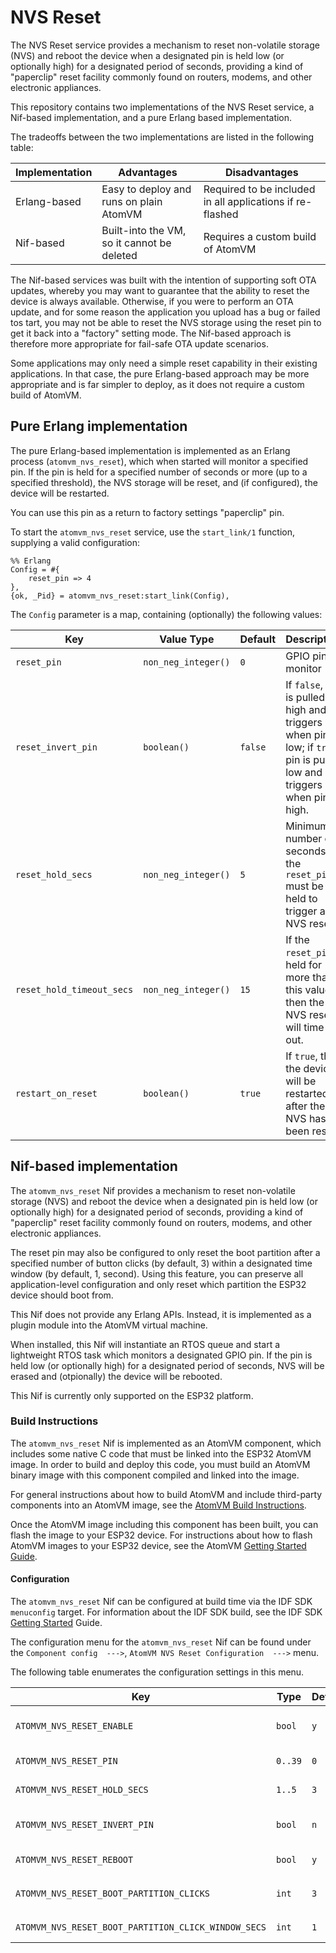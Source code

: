 # NVS Reset

The NVS Reset service provides a mechanism to reset non-volatile storage (NVS) and reboot the device when a designated pin is held low (or optionally high) for a designated period of seconds, providing a kind of "paperclip" reset facility commonly found on routers, modems, and other electronic appliances.

This repository contains two implementations of the NVS Reset service, a Nif-based implementation, and a pure Erlang based implementation.

The tradeoffs between the two implementations are listed in the following table:

| Implementation | Advantages | Disadvantages |
|----------------|------------|---------------|
| Erlang-based | Easy to deploy and runs on plain AtomVM | Required to be included in all applications if re-flashed |
| Nif-based | Built-into the VM, so it cannot be deleted | Requires a custom build of AtomVM |

The Nif-based services was built with the intention of supporting soft OTA updates, whereby you may want to guarantee that the ability to reset the device is always available.  Otherwise, if you were to perform an OTA update, and for some reason the application you upload has a bug or failed tos tart, you may not be able to reset the NVS storage using the reset pin to get it back into a "factory" setting mode.  The Nif-based approach is therefore more appropriate for fail-safe OTA update scenarios.

Some applications may only need a simple reset capability in their existing applications.  In that case, the pure Erlang-based approach may be more appropriate and is far simpler to deploy, as it does not require a custom build of AtomVM.

## Pure Erlang implementation

The pure Erlang-based implementation is implemented as an Erlang process (`atomvm_nvs_reset`), which when started will monitor a specified pin.  If the pin is held for a specified number of seconds or more (up to a specified threshold), the NVS storage will be reset, and (if configured), the device will be restarted.

You can use this pin as a return to factory settings "paperclip" pin.

To start the `atomvm_nvs_reset` service, use the `start_link/1` function, supplying a valid configuration:

    %% Erlang
    Config = #{
        reset_pin => 4
    },
    {ok, _Pid} = atomvm_nvs_reset:start_link(Config),

The `Config` parameter is a map, containing (optionally) the following values:

| Key | Value Type | Default | Description |
|-----|------------|---------|-------------|
| `reset_pin` | `non_neg_integer()` | `0` | GPIO pin to monitor |
| `reset_invert_pin` | `boolean()` | `false` | If `false`, pin is pulled high and triggers when pin is low; if `true`, pin is pulled low and triggers when pin is high. |
| `reset_hold_secs` | `non_neg_integer()` | `5` | Minimum number of seconds the `reset_pin` must be held to trigger and NVS reset |
| `reset_hold_timeout_secs` | `non_neg_integer()` | `15` | If the `reset_pin` is held for more than this value, then the NVS reset will time out. |
| `restart_on_reset` | `boolean()` | `true` | If `true`, then the device will be restarted after the NVS has been reset. |


## Nif-based implementation

The `atomvm_nvs_reset` Nif provides a mechanism to reset non-volatile storage (NVS) and reboot the device when a designated pin is held low (or optionally high) for a designated period of seconds, providing a kind of "paperclip" reset facility commonly found on routers, modems, and other electronic appliances.

The reset pin may also be configured to only reset the boot partition after a specified number of button clicks (by default, 3) within a designated time window (by default, 1, second).  Using this feature, you can preserve all application-level configuration and only reset which partition the ESP32 device should boot from.

This Nif does not provide any Erlang APIs.  Instead, it is implemented as a plugin module into the AtomVM virtual machine.

When installed, this Nif will instantiate an RTOS queue and start a lightweight RTOS task which monitors a designated GPIO pin.  If the pin is held low (or optionally high) for a designated period of seconds, NVS will be erased and (otpionally) the device will be rebooted.

This Nif is currently only supported on the ESP32 platform.

### Build Instructions

The `atomvm_nvs_reset` Nif is implemented as an AtomVM component, which includes some native C code that must be linked into the ESP32 AtomVM image.  In order to build and deploy this code, you must build an AtomVM binary image with this component compiled and linked into the image.

For general instructions about how to build AtomVM and include third-party components into an AtomVM image, see the [AtomVM Build Instructions](https://doc.atomvm.net/build-instructions.html).

Once the AtomVM image including this component has been built, you can flash the image to your ESP32 device.  For instructions about how to flash AtomVM images to your ESP32 device, see the AtomVM [Getting Started Guide](https://doc.atomvm.net/getting-started-guide.html).

#### Configuration

The `atomvm_nvs_reset` Nif can be configured at build time via the IDF SDK `menuconfig` target.  For information about the IDF SDK build, see the IDF SDK [Getting Started](https://docs.espressif.com/projects/esp-idf/en/v4.4.2/esp32/get-started/index.html#) Guide.

The configuration menu for the `atomvm_nvs_reset` Nif can be found under the `Component config  --->`, `AtomVM NVS Reset Configuration  --->` menu.

The following table enumerates the configuration settings in this menu.

| Key | Type | Default | Description |
|------|------|---------|-------------|
| `ATOMVM_NVS_RESET_ENABLE` | `bool` | `y` | When enabled, a designated pin may be used to reset non-volatile storage when held during boot. |
| `ATOMVM_NVS_RESET_PIN` | `0..39` | `0` | GPIO pin used to reset non-volatile storage when held during boot. |
| `ATOMVM_NVS_RESET_HOLD_SECS` | `1..5` | `3` | Number of seconds to hold reset pin before non-volatile storage is reset. |
| `ATOMVM_NVS_RESET_INVERT_PIN` | `bool` | `n` | Invert the pin value so that the pin must be held high instead of low in order to reset non-volatile storage. |
| `ATOMVM_NVS_RESET_REBOOT` | `bool` | `y` | Reboot the device after resetting non-volatile storage. |
| `ATOMVM_NVS_RESET_BOOT_PARTITION_CLICKS` | `int` | `3` | The number of clicks that must occur within `NVS_RESET_BOOT_PARTITION_CLICK_WINDOW_SECS` to reset to the boot partition only. |
| `ATOMVM_NVS_RESET_BOOT_PARTITION_CLICK_WINDOW_SECS` | `int` | `1` | Time interval (secs) in which button clicks should occur. |
